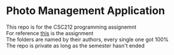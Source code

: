 # Photo Management Application
This repo is for the CSC212 programming assignemnt <br>
For reference [this](https://github.com/Hawzen/CSC212-Data-Structure-Project/blob/main/Assignment.pdf) is the assignment <br>
The folders are named by their authors, every single one got 100% <br>
The repo is private as long as the semester hasn't ended
